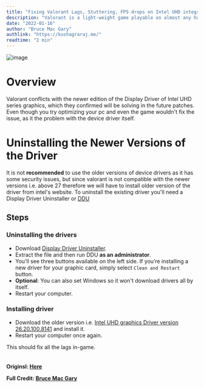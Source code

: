 ```yaml
---
title: "Fixing Valorant Lags, Stuttering, FPS drops on Intel UHD integrated graphics"
description: "Valorant is a light-weight game playable on almost any hardware that is manufactured nowadays. You can play it without having a dedicated GPU. Sometimes it becomes very irritating when the game lags or random fps drops during crucial game moments, which ultimately leads to uninstalling the game or not playing it. I`ve addressed a similar issue while playing on the Intel UHD 630 GPU. In this blog, I`ll be telling you how I fixed the issue in 10 minutes."
date: "2022-01-16"
author: "Bruce Mac Gary"
authlink: "https://kushagraraj.me/"
readtime: "2 min"
---
```


![image](https://wallpaperaccess.com/full/3037903.jpg)

# Overview

Valorant conflicts with the newer edition of the Display Driver of Intel UHD series graphics, which they confirmed will be solving in the future patches.
Even though you try optimizing your pc and even the game wouldn't fix the issue, as it the problem with the device driver itself.

# Uninstalling the Newer Versions of the Driver

It is not **recommended** to use the older versions of device drivers as it has some security issues, but since valorant is not compatible with the newer versions i.e. above 27 therefore we will have to install older version of the driver from intel's website.
To uninstall the existing driver you'll need a Display Driver Uninstaller or [DDU](https://www.guru3d.com/files-get/display-driver-uninstaller-download,1.html)

## Steps

### Uninstalling the drivers

- Download [Display Driver Uninstaller](http://www.guru3d.com/files-details/display-driver-uninstaller-download.html).
- Extract the file and then run DDU **as an administrator**.
- You’ll see three buttons available on the left side. If you’re installing a new driver for your graphic card, simply select `Clean and Restart` button.
- **Optional**: You can also set Windows so it won't download drivers all by itself.
- Restart your computer.

### Installing driver

- Download the older version i.e. [Intel UHD graphics Driver version 26.20.100.8141](https://www.intel.com/content/www/us/en/download/19344/29530/intel-graphics-windows-dch-drivers.html?) and install it.
- Restart your computer once again.

This should fix all the lags in-game.
\
\
\
**Originsl: [Here](https://kushagraraj.me/blog/fixing-valorant)**

**Full Credit: [Bruce Mac Gary](https://github.com/brucemacgary)**
